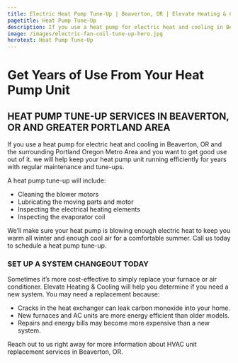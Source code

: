 ```yaml
---
title: Electric Heat Pump Tune-Up | Beaverton, OR | Elevate Heating & Cooling, LLC
pagetitle: Heat Pump Tune-Up
description: If you use a heat pump for electric heat and cooling in Beaverton, OR & the surrounding Portland Oregon Metro Area and you want to get good use out of it.
image: /images/electric-fan-coil-tune-up-hero.jpg
herotext: Heat Pump Tune-Up
---
```


# Get Years of Use From Your Heat Pump Unit

## HEAT PUMP TUNE-UP SERVICES IN BEAVERTON, OR AND GREATER PORTLAND AREA

If you use a heat pump for electric heat and cooling in Beaverton, OR and the surrounding Portland Oregon Metro Area and you want to get good use out of it. we will help keep your heat pump unit running efficiently for years with regular maintenance and tune-ups. 

A heat pump tune-up will include:

- Cleaning the blower motors
- Lubricating the moving parts and motor
- Inspecting the electrical heating elements
- Inspecting the evaporator coil

We’ll make sure your heat pump is blowing enough electric heat to keep you warm all winter and enough cool air for a comfortable summer. Call us today to schedule a heat pump tune-up.

### SET UP A SYSTEM CHANGEOUT TODAY

Sometimes it’s more cost-effective to simply replace your furnace or air conditioner. Elevate Heating & Cooling will help you determine if you need a new system. You may need a replacement because:

- Cracks in the heat exchanger can leak carbon monoxide into your home.
- New furnaces and AC units are more energy efficient than older models.
- Repairs and energy bills may become more expensive than a new system.

Reach out to us right away for more information about HVAC unit replacement services in Beaverton, OR.